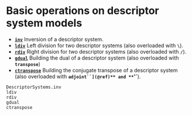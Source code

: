 # Basic operations on descriptor system models

* **[`inv`](@ref)**  Inversion of a descriptor system.
* **[`ldiv`](@ref)**   Left division for two descriptor systems (also overloaded with **`\`**).
* **[`rdiv`](@ref)**   Right division for two descriptor systems (also overloaded with **`/`**).
* **[`gdual`](@ref)**   Building the dual of a descriptor system (also overloaded with **`transpose`**)
* **[`ctranspose`](@ref)**  Building the conjugate transpose of a descriptor system (also overloaded with **`adjoint``](@ref)** and **`'`**).

```@docs
DescriptorSystems.inv
ldiv
rdiv
gdual
ctranspose
```
